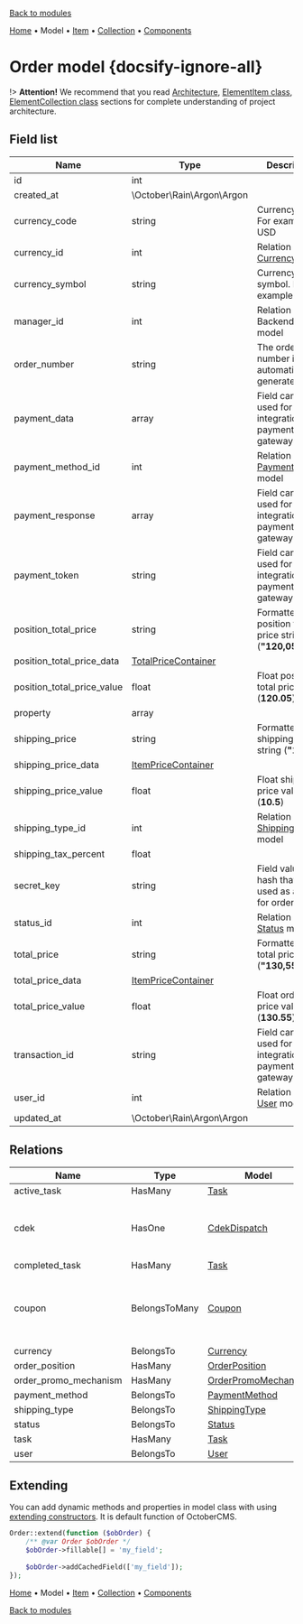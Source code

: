 [Back to modules](modules/home.md)

[Home](modules/order/home.md)
• Model
• [Item](modules/order/item/item.md)
• [Collection](modules/order/collection/collection.md)
• [Components](modules/order/component/component.md)
<!--
• [Events](modules/order/event/event.md)
• [Examples](modules/order/examples/examples.md)
• [Extending](modules/order/extending/extending.md)
-->

# Order model {docsify-ignore-all}

!> **Attention!**  We recommend that you read [Architecture](home.md#architecture), [ElementItem class](item-class/item-class.md),
[ElementCollection class](collection-class/collection-class.md) sections for complete understanding of  project architecture.

## Field list

|  Name | Type | Description |
|-------|------|--------|
|id|int|
|created_at|\October\Rain\Argon\Argon|
|currency_code|string|Currency code. For example: USD|
|currency_id|int|Relation with [Currency](modules/currency/model/model.md) model|
|currency_symbol|string|Currency symbol. For example: $|
|manager_id|int|Relation with BackendUser model|
|order_number|string|The order number is automatically generated|
|payment_data|array|Field can be used for integration with payment gateway|
|payment_method_id|int|Relation with [PaymentMethod](modules/payment-method/model/model.md) model|
|payment_response|array|Field can be used for integration with payment gateway|
|payment_token|string|Field can be used for integration with payment gateway|
|position_total_price|string|Formatted position total price string (**"120,05"**)|
|position_total_price_data|[TotalPriceContainer](modules/price-container/home.md#TotalPriceContainer)|
|position_total_price_value|float|Float position total price value (**120.05**)|
|property|array|
|shipping_price|string|Formatted shipping price string (**"10,50"**)|
|shipping_price_data|[ItemPriceContainer](modules/price-container/home.md#ItemPriceContainer)|
|shipping_price_value|float|Float shipping price value (**10.5**)|
|shipping_type_id|int|Relation with [ShippingType](modules/shipping-type/model/model.md) model|
|shipping_tax_percent|float|
|secret_key|string|Field value is hash that is used as a slug for order page|
|status_id|int|Relation with [Status](modules/status/model/model.md) model|
|total_price|string|Formatted order total price string (**"130,55"**)|
|total_price_data|[ItemPriceContainer](modules/price-container/home.md#ItemPriceContainer)|
|total_price_value|float|Float order total price value (**130.55**)|
|transaction_id|string|Field can be used for integration with payment gateway|
|user_id|int|Relation with [User](modules/user/model/model.md) model|
|updated_at|\October\Rain\Argon\Argon|

## Relations

|Name|Type|Model|Description|
|-----|-----|-----|-----|
|active_task|HasMany|[Task](modules/task/model/model.md)|
|cdek|HasOne|[CdekDispatch](modules/cdek-dispatch/model/model.md)|Available with [CDEK for Shopaholic](plugins/home.md#cdek-for-shopaholic) plugin|
|completed_task|HasMany|[Task](modules/task/model/model.md)|
|coupon|BelongsToMany|[Coupon](modules/coupon/model/model.md)|Available with [Coupons for Shopaholic](plugins/home.md#coupons-for-shopaholic) plugin|
|currency|BelongsTo|[Currency](modules/currency/model/model.md)|
|order_position|HasMany|[OrderPosition](modules/order-position/model/model.md)|
|order_promo_mechanism|HasMany|[OrderPromoMechanism](modules/order-promo-mechanism/model/model.md)|
|payment_method|BelongsTo|[PaymentMethod](modules/payment-method/model/model.md)|
|shipping_type|BelongsTo|[ShippingType](modules/shipping-type/model/model.md)|
|status|BelongsTo|[Status](modules/status/model/model.md)|
|task|HasMany|[Task](modules/task/model/model.md)|
|user|BelongsTo|[User](modules/user/model/model.md)|

## Extending

You can add dynamic methods and properties in model class with using [extending constructors](http://octobercms.com/docs/services/behaviors#constructor-extension).
It is default function of OctoberCMS.

```php
Order::extend(function ($obOrder) {
    /** @var Order $obOrder */
    $obOrder->fillable[] = 'my_field';
    
    $obOrder->addCachedField(['my_field']);
});
```

[Home](modules/order/home.md)
• Model
• [Item](modules/order/item/item.md)
• [Collection](modules/order/collection/collection.md)
• [Components](modules/order/component/component.md)
<!--
• [Events](modules/order/event/event.md)
• [Examples](modules/order/examples/examples.md)
• [Extending](modules/order/extending/extending.md)
-->

[Back to modules](modules/home.md)
